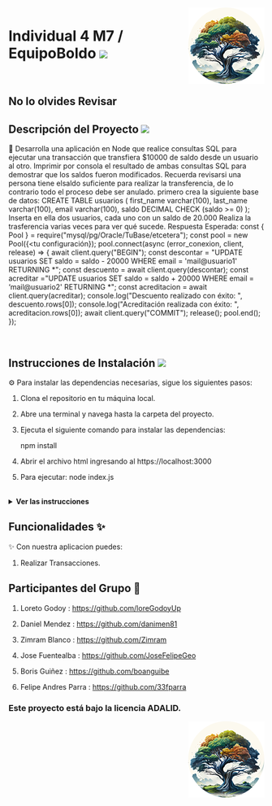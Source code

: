 <img src="public/images/boldoMedio.png" align="right" />
 <h1 align= left ><b>Individual 4 M7 / EquipoBoldo</b> <img src = "https://media.giphy.com/media/gF2m2JOyGReppog8hU/giphy.gif" width = 80px></h1>

<br>

## No lo olvides Revisar

<h2><b>Descripción del Proyecto</b> <img src ="https://media.giphy.com/media/GjhqaB166nKR4BoEnh/giphy.gif" width = 50px></h2>

📝 Desarrolla una aplicación en Node que realice consultas SQL para ejecutar una transacción que transfiera $10000
de saldo desde un usuario al otro. Imprimir por consola el resultado de ambas consultas SQL para demostrar que
los saldos fueron modificados.
Recuerda revisarsi una persona tiene elsaldo suficiente para realizar la transferencia, de lo contrario todo el
proceso debe ser anulado.
primero crea la siguiente base de datos:
CREATE TABLE usuarios (
first_name varchar(100),
last_name varchar(100),
email varchar(100),
saldo DECIMAL CHECK (saldo >= 0)
);
Inserta en ella dos usuarios, cada uno con un saldo de 20.000
Realiza la trasferencia varias veces para ver qué sucede.
Respuesta Esperada:
const { Pool } = require("mysql/pg/Oracle/TuBase/etcetera");
const pool = new Pool({<tu configuración});
pool.connect(async (error_conexion, client, release) => {
await client.query("BEGIN");
const descontar = "UPDATE usuarios SET saldo = saldo - 20000 WHERE email = 'mail@usuario1' RETURNING *";
const descuento = await client.query(descontar);
const acreditar ="UPDATE usuarios SET saldo = saldo + 20000 WHERE email = ‘mail@usuario2'
RETURNING *";
const acreditacion = await client.query(acreditar);
console.log("Descuento realizado con éxito: ", descuento.rows[0]);
console.log("Acreditación realizada con éxito: ",
acreditacion.rows[0]);
await client.query("COMMIT");
release();
pool.end();
});

<br>

<h2><b>Instrucciones de Instalación</b> <img src = "https://media.giphy.com/media/3WZJkScSyfYVl7mGLd/giphy.gif" width = 60px></h2> 

⚙️ Para instalar las dependencias necesarias, sigue los siguientes pasos:

1. Clona el repositorio en tu máquina local.
2. Abre una terminal y navega hasta la carpeta del proyecto.
3. Ejecuta el siguiente comando para instalar las dependencias:

   npm install

4. Abrir el archivo html ingresando al https://localhost:3000
5. Para ejecutar: node index.js


<br>

<details> <img src = "https://media.giphy.com/media/v1.Y2lkPTc5MGI3NjExcTFtdWgyMmFrcHd4NjhuZWJ4aDJpcTlkbWlyNGQ4dDJwa2ZwZmptcSZlcD12MV9pbnRlcm5hbF9naWZfYnlfaWQmY3Q9cw/B4AgroOi1LkdPxMllY/giphy.gif" width = 50px> <summary><b>Ver las instrucciones</b></summary> 


1. Instalar las dependencias:

   ```sh
   npm install
   ```

2. En el caso de no poder instalar las dependencias:

   ```sh
   npm install --force
   ```

3. Las librerias que estamos ocupando `package.json`:

    ````sh
    ... 
    "name": "helpers",
    "version": "1.0.0",
    "description": "",
    "main": "index.js",
    + "type": "module",
    "scripts": {
    "test": "echo \"Error: no test specified\" && exit 1"
    },
    "author": "",
    "license": "ISC",
    "dependencies": {
    "express": "^4.18.2",
    "pg": "^8.11.2"
    }
    ````

 
</details>

## Funcionalidades :sparkles:

✨ Con nuestra aplicacion puedes:

1. Realizar Transacciones.


<!-- ![Foto de grupo](public/images/grupoVerde.jpg) -->

## Participantes del Grupo :busts_in_silhouette:

1. Loreto Godoy : https://github.com/loreGodoyUp

2. Daniel Mendez : https://github.com/danimen81

3. Zimram Blanco : https://github.com/Zimram

4. Jose Fuentealba : https://github.com/JoseFelipeGeo

5. Boris Guiñez : https://github.com/boanguibe

6. Felipe Andres Parra : https://github.com/33fparra


### Este proyecto está bajo la licencia ADALID.
<img src="public/images/boldoMedio.png" align="right" />

